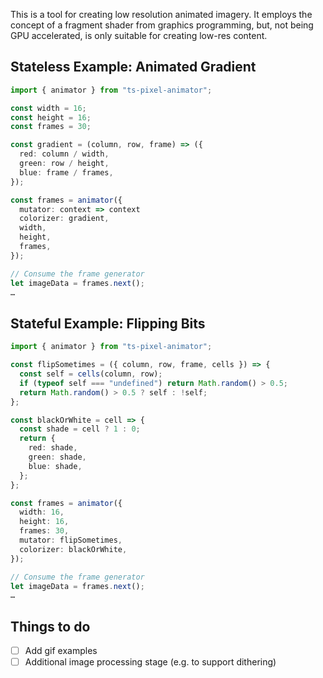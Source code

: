This is a tool for creating low resolution animated imagery. It employs the concept of a fragment shader from graphics programming, but, not being GPU accelerated, is only suitable for creating low-res content.

## Stateless Example: Animated Gradient

```typescript
import { animator } from "ts-pixel-animator";

const width = 16;
const height = 16;
const frames = 30;

const gradient = (column, row, frame) => ({
  red: column / width,
  green: row / height,
  blue: frame / frames,
});

const frames = animator({
  mutator: context => context
  colorizer: gradient,
  width,
  height,
  frames,
});

// Consume the frame generator
let imageData = frames.next();
…
```

## Stateful Example: Flipping Bits

```typescript
import { animator } from "ts-pixel-animator";

const flipSometimes = ({ column, row, frame, cells }) => {
  const self = cells(column, row);
  if (typeof self === "undefined") return Math.random() > 0.5;
  return Math.random() > 0.5 ? self : !self;
};

const blackOrWhite = cell => {
  const shade = cell ? 1 : 0;
  return {
    red: shade,
    green: shade,
    blue: shade,
  };
};

const frames = animator({
  width: 16,
  height: 16,
  frames: 30,
  mutator: flipSometimes,
  colorizer: blackOrWhite,
});

// Consume the frame generator
let imageData = frames.next();
…
```

## Things to do

- [ ] Add gif examples
- [ ] Additional image processing stage (e.g. to support dithering)
